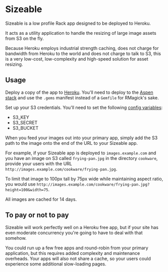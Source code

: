 Sizeable
========

Sizeable is a low profile Rack app designed to be deployed to Heroku.

It acts as a utility application to handle the resizing of large image assets from S3 on the fly.

Because Heroku employs industrial strength caching, does not charge for bandwidth from Heroku to the world and does not charge to talk to S3, this is a very low-cost, low-complexity and high-speed solution for asset resizing.

Usage
-----

Deploy a copy of the app to [Heroku](http://heroku.com/).  You'll need to deploy to the [Aspen stack](http://docs.heroku.com/stack) and use the `.gems` manifest instead of a `Gemfile` for RMagick's sake.

Set up your S3 credentials.  You'll need to set the following [config variables](http://docs.heroku.com/config-vars):

* S3_KEY
* S3_SECRET
* S3_BUCKET

When you feed your images out into your primary app, simply add the S3 path to the image onto the end of the URL to your Sizeable app.

For example, if your Sizeable app is deployed to `images.example.com` and you have an image on S3 called `frying-pan.jpg` in the directory `cookware`, provide your users with the URL `http://images.example.com/cookware/frying-pan.jpg`.

To limit that image to 100px tall by 75px wide while maintaining aspect ratio, you would use `http://images.example.com/cookware/frying-pan.jpg?height=100&width=75`.

All images are cached for 14 days.

To pay or not to pay
--------------------

Sizeable will work perfectly well on a Heroku free app, but if your site has even moderate concurrency you're going to have to deal with that somehow.

You could run up a few free apps and round-robin from your primary application, but this requires added complexity and maintenance overheads.  Your apps will also not share a cache, so your users could experience some additional slow-loading pages.
